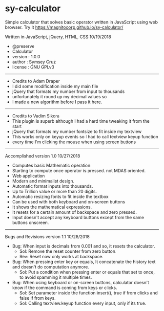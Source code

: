 # sy-calculator
Simple calculator that solves basic operator written in JavaScript using web browser.
Try it https://magnitocorp.github.io/sy-calculator/

Written in JavaScript, jQuery, HTML, CSS
10/19/2018

 * @preserve
 * Calculator
 * version : 1.0.0
 * author : Symsey Cruz
 * license : GNU GPLv3
 
-------------------------------------------------------------------------------------------

 * Credits to Adam Draper
 * I did some modification inside my main file
 * jQuery that formats my number from input to thousands
 * unfortunately it round up my decimal values so
 * I made a new algorithm before I pass it here.

-------------------------------------------------------------------------------------------

 * Credits to Vadim Sikora
 * This plugin is superb although I had a hard time tweaking it from the start
 * jQuery that formats my number fontsize to fit inside my textview
 * This works only on keyup events so I had to call textview keyup function
 * every time I'm clicking the mouse when using screen buttons

-------------------------------------------------------------------------------------------

 Accomplished version 1.0
 10/27/2018

 * Computes basic Mathematic operation
 * Starting to compute once operator is pressed. not MDAS oriented.
 * Web application
 * Modern and minimalist design.
 * Automatic format inputs into thousands.
 * Up to Trillion value or more than 20 digits.
 * Automatic resizing fonts to fit inside the textbox
 * Can be used with both keyboard and on-screen buttons
 * It shows the mathematical expressions.
 * It resets for a certain amount of backspace and zero pressed.
 * Input doesn't accept any keyboard buttons except from the same buttons onscreen.

 -------------------------------------------------------------------------------------------

 Bugs and Revisions version 1.1
 10/28/2018

 * Bug: When input is decimals from 0.001 and so, it resets the calculator.
      - Sol: Remove the reset counter from zero button.
      - Rev: Reset now only works at backspace.
 * Bug: When pressing enter key or equals, It concatenate the history text and doesn't do
   computation anymore.
      - Sol: Put a condition when pressing enter or equals that set to once,
             to avoid spamming it multiple times.
 * Bug: When using keyboard or on-screen buttons, calculator doesn't know if the command is coming
        from keys or clicks.
      - Sol: Set parameter inside the function insert(), true if from clicks and false if from keys.
      - Sol: Calling textview.keyup function every input, only if its true.
